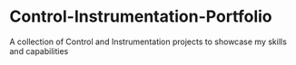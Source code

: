 # Control-Instrumentation-Portfolio
A collection of Control and Instrumentation projects to showcase my skills and capabilities
